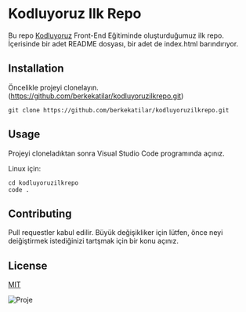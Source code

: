 # Kodluyoruz Ilk Repo
 
 Bu repo [Kodluyoruz](https://www.kodluyoruz.org/) Front-End Eğitiminde oluşturduğumuz ilk repo. İçerisinde bir adet README dosyası, bir adet de index.html barındırıyor.

## Installation

 Öncelikle projeyi clonelayın.(https://github.com/berkekatilar/kodluyoruzilkrepo.git)

```
git clone https://github.com/berkekatilar/kodluyoruzilkrepo.git
```

## Usage
 
 Projeyi cloneladıktan sonra Visual Studio Code programında açınız.

 Linux için:

``` 
cd kodluyoruzilkrepo
code .
```

## Contributing
 
 Pull requestler kabul edilir. Büyük değişikliker için lütfen, önce neyi deiğiştirmek istediğinizi tartşmak için bir konu açınız.

## License

[MIT](https://choosealicense.com/licenses/mit/)

![Proje](proje.png)
